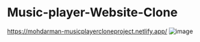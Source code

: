 # Music-player-Website-Clone
https://mohdarman-musicplayercloneproject.netlify.app/
![image](https://github.com/arizzaa13/Music-player-Website-Clone/assets/78647475/08d6d39d-9070-4619-91f1-8b4f9a64bdb3)

